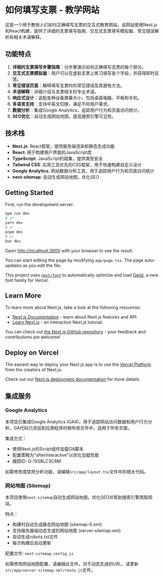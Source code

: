 # 如何填写支票 - 教学网站

这是一个用于教授人们如何正确填写支票的交互式教育网站。该网站使用Next.js和React构建，提供了详细的支票填写指南、交互式支票填写模拟器、常见错误解析和相关术语解释。

## 功能特点

1. **详细的支票填写步骤指南**：分步骤演示如何正确填写支票的每个部分。
2. **交互式支票模拟器**：用户可以在虚拟支票上练习填写各个字段，并获得即时反馈。
3. **常见错误页面**：解释填写支票时的常见错误及其避免方法。
4. **术语解释**：详细介绍与支票相关的专业术语。
5. **响应式设计**：适配各种设备屏幕大小，包括桌面电脑、平板和手机。
6. **多语言支持**：支持中英文切换，满足不同用户需求。
7. **数据分析**：集成Google Analytics，追踪用户行为和页面访问统计。
8. **SEO优化**：自动生成网站地图，提高搜索引擎可见性。

## 技术栈

- **Next.js**: React框架，提供服务端渲染和静态生成功能
- **React**: 用于构建用户界面的JavaScript库
- **TypeScript**: JavaScript的超集，提供类型安全
- **Tailwind CSS**: 实用工具优先的CSS框架，用于快速构建自定义设计
- **Google Analytics**: 网站数据分析工具，用于追踪用户行为和页面访问统计
- **next-sitemap**: 自动生成网站地图，优化SEO

## Getting Started

First, run the development server:

```bash
npm run dev
# or
yarn dev
# or
pnpm dev
# or
bun dev
```

Open [http://localhost:3000](http://localhost:3000) with your browser to see the result.

You can start editing the page by modifying `app/page.tsx`. The page auto-updates as you edit the file.

This project uses [`next/font`](https://nextjs.org/docs/app/building-your-application/optimizing/fonts) to automatically optimize and load [Geist](https://vercel.com/font), a new font family for Vercel.

## Learn More

To learn more about Next.js, take a look at the following resources:

- [Next.js Documentation](https://nextjs.org/docs) - learn about Next.js features and API.
- [Learn Next.js](https://nextjs.org/learn) - an interactive Next.js tutorial.

You can check out [the Next.js GitHub repository](https://github.com/vercel/next.js) - your feedback and contributions are welcome!

## Deploy on Vercel

The easiest way to deploy your Next.js app is to use the [Vercel Platform](https://vercel.com/new?utm_medium=default-template&filter=next.js&utm_source=create-next-app&utm_campaign=create-next-app-readme) from the creators of Next.js.

Check out our [Next.js deployment documentation](https://nextjs.org/docs/app/building-your-application/deploying) for more details.

## 集成服务

### Google Analytics

本项目已集成Google Analytics (GA4)，用于追踪网站访问数据和用户行为分析。GA代码已添加到应用程序的根布局文件中，适用于所有页面。

集成方式：
- 使用Next.js的Script组件加载GA脚本
- 配置策略为"afterInteractive"以优化加载性能
- 跟踪ID: G-1X5BLC3CRM

如需修改或禁用分析功能，请编辑`src/app/layout.tsx`文件中的相关代码。

### 网站地图 (Sitemap)

本项目使用`next-sitemap`自动生成网站地图，优化SEO并帮助搜索引擎爬取网站。

特点：
- 构建时自动生成静态网站地图 (sitemap-0.xml)
- 支持服务器端动态生成的网站地图 (server-sitemap.xml)
- 自动生成robots.txt文件
- 每次构建后自动更新

配置文件: `next-sitemap.config.js`

如需修改网站地图配置，请编辑此文件。对于动态生成的URL，请更新`src/app/server-sitemap.xml/route.js`文件。
